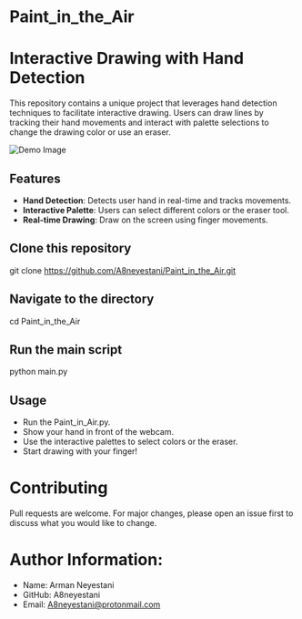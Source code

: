 # Paint_in_the_Air
# Interactive Drawing with Hand Detection

This repository contains a unique project that leverages hand detection techniques to facilitate interactive drawing. Users can draw lines by tracking their hand movements and interact with palette selections to change the drawing color or use an eraser.


![Demo Image](Demo.gif)


## Features

- **Hand Detection**: Detects user hand in real-time and tracks movements.
- **Interactive Palette**: Users can select different colors or the eraser tool.
- **Real-time Drawing**: Draw on the screen using finger movements.

## Clone this repository
git clone https://github.com/A8neyestani/Paint_in_the_Air.git

## Navigate to the directory
cd Paint_in_the_Air



## Run the main script
python main.py

## Usage
- Run the Paint_in_Air.py.
- Show your hand in front of the webcam.
- Use the interactive palettes to select colors or the eraser.
- Start drawing with your finger!

# Contributing
Pull requests are welcome. For major changes, please open an issue first to discuss what you would like to change.


# Author Information:
- Name: Arman Neyestani
- GitHub: A8neyestani
- Email: A8neyestani@protonmail.com

